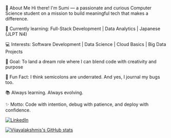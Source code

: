 🚀 About Me
Hi there! I'm Sumi — a passionate and curious Computer Science student on a mission to build meaningful tech that makes a difference.

🌱 Currently learning: Full-Stack Development | Data Analytics | Japanese (JLPT N4)

💻 Interests: Software Development | Data Science | Cloud Basics | Big Data Projects

🎯 Goal: To land a dream role where I can blend code with creativity and purpose

🧠 Fun Fact: I think semicolons are underrated. And yes, I journal my bugs too.

📚 Always learning. Always evolving.

✨ Motto: Code with intention, debug with patience, and deploy with confidence.

[![LinkedIn](https://img.shields.io/badge/LinkedIn-Connect-blue?logo=linkedin&style=flat-square)](https://www.linkedin.com/in/bandaruvl/)

[![Vijayalakshmis's GitHub stats](https://github-readme-stats.vercel.app/api?username=VIJAYALAKSHMIBANDARU&show_icons=true&theme=radical)](https://github.com/VIJAYALAKSHMIBANDARU/github-readme-stats)

